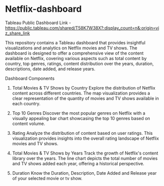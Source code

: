 # Netflix-dashboard

Tableau Public Dashboard Link - https://public.tableau.com/shared/T58K7W38X?:display_count=n&:origin=viz_share_link

This repository contains a Tableau dashboard that provides insightful visualizations and analytics on Netflix movies and TV shows. The dashboard is designed to offer a comprehensive view of the content available on Netflix, covering various aspects such as total content by country, top genres, ratings, content distribution over the years, duration, descriptions, date added, and release years.

Dashboard Components
1. Total Movies & TV Shows by Country
Explore the distribution of Netflix content across different countries. The map visualization provides a clear representation of the quantity of movies and TV shows available in each country.

2. Top 10 Genres
Discover the most popular genres on Netflix with a visually appealing bar chart showcasing the top 10 genres based on content volume.

3. Rating
Analyze the distribution of content based on user ratings. This visualization provides insights into the overall rating landscape of Netflix movies and TV shows.

4. Total Movies & TV Shows by Years
Track the growth of Netflix's content library over the years. The line chart depicts the total number of movies and TV shows added each year, offering a historical perspective.

5. Duration
Know the Duration, Description, Date Added and Release year of your selected movie or tv show.


